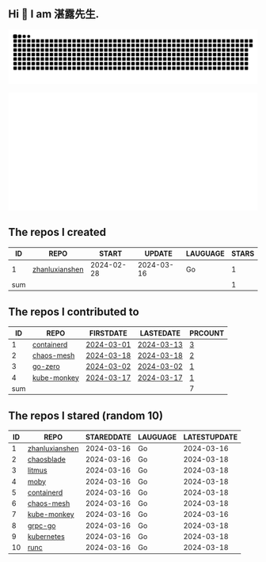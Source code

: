 ## Hi 👋 I am 湛露先生.
![github contribution grid snake animation](https://github.com/zhanluxianshen/zhanluxianshen/blob/output/github-contribution-grid-snake.svg)

![Metrics](https://github.com/zhanluxianshen/zhanluxianshen/blob/master/github-metrics.svg)

<!--START_SECTION:my_github-->
## The repos I created
| ID  |                                REPO                                |   START    |   UPDATE   | LAUGUAGE | STARS |
|-----|--------------------------------------------------------------------|------------|------------|----------|-------|
|   1 | [zhanluxianshen](https://github.com/zhanluxianshen/zhanluxianshen) | 2024-02-28 | 2024-03-16 | Go       |     1 |
| sum |                                                                    |            |            |          |     1 |

## The repos I contributed to
| ID  |                          REPO                          |                            FIRSTDATE                             |                            LASTEDATE                             |                                        PRCOUNT                                        |
|-----|--------------------------------------------------------|------------------------------------------------------------------|------------------------------------------------------------------|---------------------------------------------------------------------------------------|
|   1 | [containerd](https://github.com/containerd/containerd) | [2024-03-01](https://github.com/containerd/containerd/pull/9906) | [2024-03-13](https://github.com/containerd/containerd/pull/9961) | [3](https://github.com/containerd/containerd/pulls?q=is%3Apr+author%3Azhanluxianshen) |
|   2 | [chaos-mesh](https://github.com/chaos-mesh/chaos-mesh) | [2024-03-18](https://github.com/chaos-mesh/chaos-mesh/pull/4373) | [2024-03-18](https://github.com/chaos-mesh/chaos-mesh/pull/4373) | [2](https://github.com/chaos-mesh/chaos-mesh/pulls?q=is%3Apr+author%3Azhanluxianshen) |
|   3 | [go-zero](https://github.com/zeromicro/go-zero)        | [2024-03-02](https://github.com/zeromicro/go-zero/pull/3955)     | [2024-03-02](https://github.com/zeromicro/go-zero/pull/3955)     | [1](https://github.com/zeromicro/go-zero/pulls?q=is%3Apr+author%3Azhanluxianshen)     |
|   4 | [kube-monkey](https://github.com/asobti/kube-monkey)   | [2024-03-17](https://github.com/asobti/kube-monkey/pull/262)     | [2024-03-17](https://github.com/asobti/kube-monkey/pull/262)     | [1](https://github.com/asobti/kube-monkey/pulls?q=is%3Apr+author%3Azhanluxianshen)    |
| sum |                                                        |                                                                  |                                                                  |                                                                                     7 |

## The repos I stared (random 10)
| ID |                                REPO                                | STAREDDATE | LAUGUAGE | LATESTUPDATE |
|----|--------------------------------------------------------------------|------------|----------|--------------|
|  1 | [zhanluxianshen](https://github.com/zhanluxianshen/zhanluxianshen) | 2024-03-16 | Go       | 2024-03-16   |
|  2 | [chaosblade](https://github.com/chaosblade-io/chaosblade)          | 2024-03-16 | Go       | 2024-03-18   |
|  3 | [litmus](https://github.com/litmuschaos/litmus)                    | 2024-03-16 | Go       | 2024-03-18   |
|  4 | [moby](https://github.com/moby/moby)                               | 2024-03-16 | Go       | 2024-03-18   |
|  5 | [containerd](https://github.com/containerd/containerd)             | 2024-03-16 | Go       | 2024-03-18   |
|  6 | [chaos-mesh](https://github.com/chaos-mesh/chaos-mesh)             | 2024-03-16 | Go       | 2024-03-18   |
|  7 | [kube-monkey](https://github.com/asobti/kube-monkey)               | 2024-03-16 | Go       | 2024-03-16   |
|  8 | [grpc-go](https://github.com/grpc/grpc-go)                         | 2024-03-16 | Go       | 2024-03-18   |
|  9 | [kubernetes](https://github.com/kubernetes/kubernetes)             | 2024-03-16 | Go       | 2024-03-18   |
| 10 | [runc](https://github.com/opencontainers/runc)                     | 2024-03-16 | Go       | 2024-03-18   |

<!--END_SECTION:my_github-->



